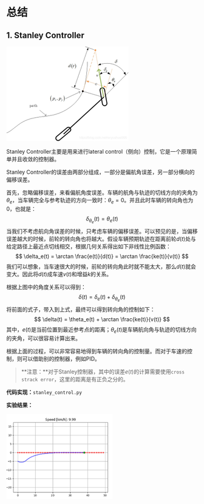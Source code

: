 # 总结



## 1. Stanley Controller

<img src="doc/stanley_control.jpg" alt="stanly_control" style="zoom:50%;" />

Stanley Controller主要是用来进行lateral control（侧向）控制，它是一个原理简单并且收敛的控制器。

Stanley Controller的误差由两部分组成，一部分是偏航角误差，另一部分横向的偏移误差。

首先，忽略偏移误差，来看偏航角度误差。车辆的航角与轨迹的切线方向的夹角为$\theta_e$，当车辆完全与参考轨迹的方向一致时：$\theta_e = 0$。并且此时车辆的转向角也为0，也就是：
$$
\delta_{\theta_e}(t) = \theta_e(t)
$$
当我们不考虑航向角误差的时候，只考虑车辆的偏移误差。可以预见的是，当偏移误差越大的时候，前轮的转向角也将越大。假设车辆预期轨迹在距离前轮$d(t)$处与给定路径上最近点切线相交，根据几何关系得出如下非线性比例函数：
$$
\delta_e(t) = \arctan \frac{e(t)}{d(t)} = \arctan \frac{ke(t)}{v(t)}
$$
我们可以想象，当车速很大的时候，前轮的转向角此时就不能太大，那么$d(t)$就会变大。因此将$d(t)$成车速$v(t)$和增益$k$的关系。

根据上图中的角度关系可以得到：
$$
\delta(t) = \delta_e(t) + \delta_{\theta_e}(t)
$$
将前面的式子，带入到上式，最终可以得到转向角的控制如下：
$$
\delta(t) = \theta_e(t) + \arctan \frac{ke(t)}{v(t)}
$$
其中，$e(t)$是当前位置到最近参考点的距离；$\theta_e(t)$是车辆航向角与轨迹的切线方向的夹角，可以很容易计算出来。

根据上面的过程，可以非常容易地得到车辆的转向角的控制量。而对于车速的控制，则可以借助别的控制器，例如PID。

> **注意：**对于Stanley控制器，其中的误差$e(t)$的计算需要使用`cross strack error`，这里的距离是有正负之分的。

**代码实现：**`stanley_control.py`

**实验结果：**

<img src="doc/stanley_control_result.png" alt="stanley_control_result" style="zoom:50%;" />